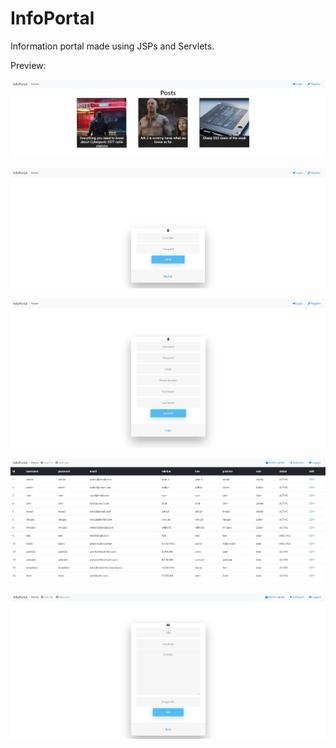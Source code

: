 # InfoPortal
Information portal made using JSPs and Servlets.

Preview:

![preview1](/images/preview1.jpg)

![preview1](/images/preview2.jpg)

![preview1](/images/preview3.jpg)

![preview1](/images/preview4.jpg)

![preview1](/images/preview5.jpg)
